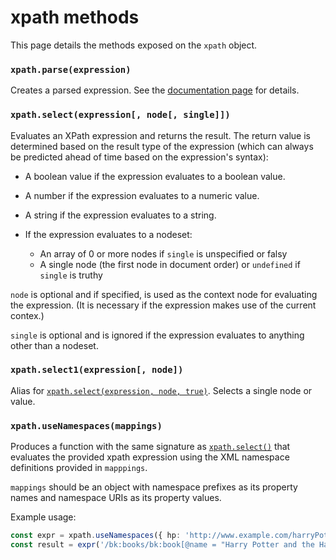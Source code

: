 # xpath methods

This page details the methods exposed on the `xpath` object.

### `xpath.parse(expression)`

Creates a parsed expression. See the [documentation page](parsed%20expressions.md) for details.

### `xpath.select(expression[, node[, single]])`

Evaluates an XPath expression and returns the result. The return value is determined based on the result type of the expression (which can always be predicted ahead of time based on the expression's syntax):

- A boolean value if the expression evaluates to a boolean value.
- A number if the expression evaluates to a numeric value.
- A string if the expression evaluates to a string.
- If the expression evaluates to a nodeset:

  - An array of 0 or more nodes if `single` is unspecified or falsy
  - A single node (the first node in document order) or `undefined` if `single` is truthy

`node` is optional and if specified, is used as the context node for evaluating the expression. (It is necessary if the expression makes use of the current contex.)

`single` is optional and is ignored if the expression evaluates to anything other than a nodeset.

### `xpath.select1(expression[, node])`

Alias for [`xpath.select(expression, node, true)`](#xpathselectexpression-node-single). Selects a single node or value.

### `xpath.useNamespaces(mappings)`

Produces a function with the same signature as [`xpath.select()`](#xpathselectexpression-node-single) that evaluates the provided xpath expression using the XML namespace definitions provided in `mapppings`.

`mappings` should be an object with namespace prefixes as its property names and namespace URIs as its property values.

Example usage:

```typescript
const expr = xpath.useNamespaces({ hp: 'http://www.example.com/harryPotter', bk: 'http://www.example.com/books' });
const result = expr('/bk:books/bk:book[@name = "Harry Potter and the Half-Blood Prince"]/hp:characters', myBooks);
```
